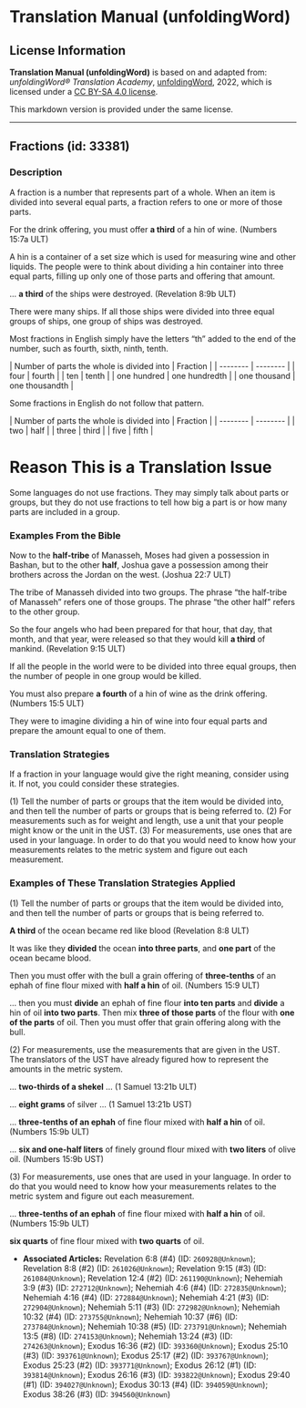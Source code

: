 # Translation Manual (unfoldingWord)

## License Information

**Translation Manual (unfoldingWord)** is based on and adapted from: _unfoldingWord® Translation Academy_, [unfoldingWord](https://unfoldingword.org/utw), 2022, which is licensed under a [CC BY-SA 4.0 license](https://creativecommons.org/licenses/by-sa/4.0/legalcode.en).

This markdown version is provided under the same license.



--------------------------------

## Fractions (id: 33381)

### Description

A fraction is a number that represents part of a whole. When an item is divided into several equal parts, a fraction refers to one or more of those parts.

For the drink offering, you must offer **a third** of a hin of wine. (Numbers 15:7a ULT)

A hin is a container of a set size which is used for measuring wine and other liquids. The people were to think about dividing a hin container into three equal parts, filling up only one of those parts and offering that amount.

… **a third** of the ships were destroyed. (Revelation 8:9b ULT)

There were many ships. If all those ships were divided into three equal groups of ships, one group of ships was destroyed.

Most fractions in English simply have the letters “th” added to the end of the number, such as fourth, sixth, ninth, tenth.

\| Number of parts the whole is divided into \| Fraction \| \| \-\-\-\-\-\-\-\- \| \-\-\-\-\-\-\-\- \| \| four \| fourth \| \| ten \| tenth \| \| one hundred \| one hundredth \| \| one thousand \| one thousandth \|

Some fractions in English do not follow that pattern.

\| Number of parts the whole is divided into \| Fraction \| \| \-\-\-\-\-\-\-\- \| \-\-\-\-\-\-\-\- \| \| two \| half \| \| three \| third \| \| five \| fifth \|

Reason This is a Translation Issue
==================================

Some languages do not use fractions. They may simply talk about parts or groups, but they do not use fractions to tell how big a part is or how many parts are included in a group.

### Examples From the Bible

Now to the **half\-tribe** of Manasseh, Moses had given a possession in Bashan, but to the other **half**, Joshua gave a possession among their brothers across the Jordan on the west. (Joshua 22:7 ULT)

The tribe of Manasseh divided into two groups. The phrase “the half\-tribe of Manasseh” refers one of those groups. The phrase “the other half” refers to the other group.

So the four angels who had been prepared for that hour, that day, that month, and that year, were released so that they would kill **a third** of mankind. (Revelation 9:15 ULT)

If all the people in the world were to be divided into three equal groups, then the number of people in one group would be killed.

You must also prepare **a fourth** of a hin of wine as the drink offering. (Numbers 15:5 ULT)

They were to imagine dividing a hin of wine into four equal parts and prepare the amount equal to one of them.

### Translation Strategies

If a fraction in your language would give the right meaning, consider using it. If not, you could consider these strategies.

(1\) Tell the number of parts or groups that the item would be divided into, and then tell the number of parts or groups that is being referred to. (2\) For measurements such as for weight and length, use a unit that your people might know or the unit in the UST. (3\) For measurements, use ones that are used in your language. In order to do that you would need to know how your measurements relates to the metric system and figure out each measurement.

### Examples of These Translation Strategies Applied

(1\) Tell the number of parts or groups that the item would be divided into, and then tell the number of parts or groups that is being referred to.

**A third** of the ocean became red like blood (Revelation 8:8 ULT)

It was like they **divided** the ocean **into three parts**, and **one part** of the ocean became blood.

Then you must offer with the bull a grain offering of **three\-tenths** of an ephah of fine flour mixed with **half a hin** of oil. (Numbers 15:9 ULT)

… then you must **divide** an ephah of fine flour **into ten parts** and **divide** a hin of oil **into two parts**. Then mix **three of those parts** of the flour with **one of the parts** of oil. Then you must offer that grain offering along with the bull.

(2\) For measurements, use the measurements that are given in the UST. The translators of the UST have already figured how to represent the amounts in the metric system.

… **two\-thirds of a shekel** … (1 Samuel 13:21b ULT)

… **eight grams** of silver … (1 Samuel 13:21b UST)

… **three\-tenths of an ephah** of fine flour mixed with **half a hin** of oil. (Numbers 15:9b ULT)

… **six and one\-half liters** of finely ground flour mixed with **two liters** of olive oil. (Numbers 15:9b UST)

(3\) For measurements, use ones that are used in your language. In order to do that you would need to know how your measurements relates to the metric system and figure out each measurement.

… **three\-tenths of an ephah** of fine flour mixed with **half a hin** of oil. (Numbers 15:9b ULT)

**six quarts** of fine flour mixed with **two quarts** of oil.

* **Associated Articles:** Revelation 6:8 (#4) (ID: `260928@Unknown`); Revelation 8:8 (#2) (ID: `261026@Unknown`); Revelation 9:15 (#3) (ID: `261084@Unknown`); Revelation 12:4 (#2) (ID: `261190@Unknown`); Nehemiah 3:9 (#3) (ID: `272712@Unknown`); Nehemiah 4:6 (#4) (ID: `272835@Unknown`); Nehemiah 4:16 (#4) (ID: `272884@Unknown`); Nehemiah 4:21 (#3) (ID: `272904@Unknown`); Nehemiah 5:11 (#3) (ID: `272982@Unknown`); Nehemiah 10:32 (#4) (ID: `273755@Unknown`); Nehemiah 10:37 (#6) (ID: `273784@Unknown`); Nehemiah 10:38 (#5) (ID: `273791@Unknown`); Nehemiah 13:5 (#8) (ID: `274153@Unknown`); Nehemiah 13:24 (#3) (ID: `274263@Unknown`); Exodus 16:36 (#2) (ID: `393360@Unknown`); Exodus 25:10 (#3) (ID: `393761@Unknown`); Exodus 25:17 (#2) (ID: `393767@Unknown`); Exodus 25:23 (#2) (ID: `393771@Unknown`); Exodus 26:12 (#1) (ID: `393814@Unknown`); Exodus 26:16 (#3) (ID: `393822@Unknown`); Exodus 29:40 (#1) (ID: `394027@Unknown`); Exodus 30:13 (#4) (ID: `394059@Unknown`); Exodus 38:26 (#3) (ID: `394560@Unknown`)

